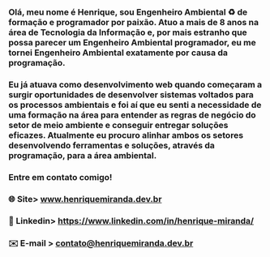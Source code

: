 ### Olá, meu nome é Henrique, sou Engenheiro Ambiental ♻️ de formação e programador por paixão. Atuo a mais de 8 anos na área de Tecnologia da Informação e, por mais estranho que possa parecer um Engenheiro Ambiental programador, eu me tornei Engenheiro Ambiental exatamente por causa da programação.
### Eu já atuava como desenvolvimento web quando começaram a surgir oportunidades de desenvolver sistemas voltados para os processos ambientais e foi aí que eu senti a necessidade de uma formação na área para entender as regras de negócio do setor de meio ambiente e conseguir entregar soluções eficazes. Atualmente eu procuro alinhar ambos os setores desenvolvendo ferramentas e soluções, através da programação, para a área ambiental.

### Entre em contato comigo!

### 🌐 Site> www.henriquemiranda.dev.br
### 🔗 Linkedin> https://www.linkedin.com/in/henrique-miranda/
### ✉️ E-mail > contato@henriquemiranda.dev.br
